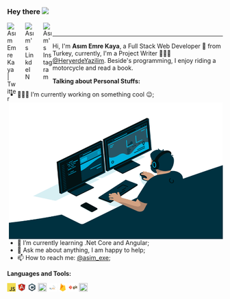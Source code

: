 ### Hey there <img src="https://media.giphy.com/media/hvRJCLFzcasrR4ia7z/giphy.gif" width="25px">
<a href="https://twitter.com/asim_exe">
  <img align="left" alt="Asım Emre Kaya | Twitter" width="22px" src="https://cdn.jsdelivr.net/npm/simple-icons@v3/icons/twitter.svg" />
</a>
<a href="https://www.linkedin.com/in/as%C4%B1m-emre-kaya-945014164/">
  <img align="left" style="margin-left: 20px; margin-right: 20px;" alt="Asım's LinkdeIN" width="22px" src="https://cdn.jsdelivr.net/npm/simple-icons@v3/icons/linkedin.svg" />
</a>
<a href="https://www.instagram.com/asim.exe/">
  <img align="left" alt="Asım's Instagram" width="22px" src="https://cdn.jsdelivr.net/npm/simple-icons@v3/icons/instagram.svg" />
</a>

<br />

---

Hi, I'm **Asım Emre Kaya**, a Full Stack Web Developer 🚀 from Turkey, currently, I'm a Project Writer 🙍🏽‍♂️ [@HeryerdeYazilim](https://www.heryerdeyazilim.com/category/siber-guvenlik/). Beside's programming, I enjoy riding a motorcycle and read a book.

  <img align="right" alt="GIF" src="https://github.com/asimkaya/asimkaya/blob/main/code.gif?raw=true" width="500" height="320" />
  
**Talking about Personal Stuffs:**

- 👨🏽‍💻 I’m currently working on something cool :wink:;
- 🌱 I’m currently learning .Net Core and Angular; 
- 💬 Ask me about anything, I am happy to help;
- 📫 How to reach me: [@asim_exe](https://twitter.com/asim_exe);

**Languages and Tools:**  

<code><img height="20" src="https://raw.githubusercontent.com/github/explore/80688e429a7d4ef2fca1e82350fe8e3517d3494d/topics/javascript/javascript.png"></code>
<code><svg xmlns="http://www.w3.org/2000/svg" x="0px" y="0px"
width="20" height="20"
viewBox="0 0 172 172"
style=" fill:#000000;"><g fill="none" fill-rule="nonzero" stroke="none" stroke-width="1" stroke-linecap="butt" stroke-linejoin="miter" stroke-miterlimit="10" stroke-dasharray="" stroke-dashoffset="0" font-family="none" font-weight="none" font-size="none" text-anchor="none" style="mix-blend-mode: normal"><path d="M0,172v-172h172v172z" fill="none"></path><g><path d="M85.75992,7.16667l-75.00992,26.10458l11.85367,97.19075l63.23508,34.37133l63.56117,-34.83717l11.85008,-97.18717z" fill="#bdbdbd"></path><path d="M153.43117,37.72175l-67.43117,-22.90467v141.75667l56.73133,-31.09617z" fill="#b71c1c"></path><path d="M85.78858,14.74542l-67.22333,23.39558l10.70342,87.78808l56.55575,30.73783l0.17558,-0.09317v-141.75667z" fill="#dd2c00"></path><path d="M86,21.48567v34.07033l30.73783,66.27733h15.79892z" fill="#bdbdbd"></path><path d="M39.46325,121.83333h15.79892l30.73783,-66.27733v-34.07033z" fill="#eeeeee"></path><path d="M86,86h21.5v14.33333h-21.5z" fill="#bdbdbd"></path><path d="M64.5,86h21.5v14.33333h-21.5z" fill="#eeeeee"></path></g></g></svg></code>
<code><svg xmlns="http://www.w3.org/2000/svg" x="0px" y="0px"
width="20" height="20"
viewBox="0 0 172 172"
style=" fill:#000000;"><g fill="none" fill-rule="none" stroke="none" stroke-width="1" stroke-linecap="butt" stroke-linejoin="miter" stroke-miterlimit="10" stroke-dasharray="" stroke-dashoffset="0" font-family="none" font-weight="none" font-size="none" text-anchor="none" style="mix-blend-mode: normal"><path d="M0,172v-172h172v172z" fill="none" fill-rule="nonzero"></path><g fill-rule="evenodd"><path d="M82.06908,11.77483c2.43308,-1.36525 5.42875,-1.36525 7.85825,0c12.02208,6.74742 48.19942,27.05775 60.22508,33.80517c2.43308,1.36167 3.93092,3.88433 3.93092,6.61483c0,13.49483 0,54.11192 0,67.60675c0,2.7305 -1.49783,5.25317 -3.93092,6.61842c-12.02208,6.74742 -48.19942,27.05775 -60.22508,33.80517c-2.43308,1.36525 -5.42875,1.36525 -7.85825,0c-12.02208,-6.74742 -48.19942,-27.05775 -60.22508,-33.80517c-2.4295,-1.36525 -3.92733,-3.88433 -3.92733,-6.61483c0,-13.49483 0,-54.11192 0,-67.60675c0,-2.7305 1.49783,-5.25317 3.93092,-6.61842c12.0185,-6.74742 48.203,-27.05775 60.2215,-33.80517z" fill="#37474f"></path><path d="M19.006,123.281c-0.95317,-1.27567 -1.08933,-2.48683 -1.08933,-4.11725c0,-13.416 0,-53.80017 0,-67.21975c0,-2.71617 1.49425,-5.2245 3.92017,-6.579c11.97908,-6.708 48.03458,-26.90008 60.01367,-33.61167c2.42592,-1.35808 5.71183,-1.32942 8.13775,0.02867c11.97908,6.708 47.91275,26.72808 59.89183,33.43608c0.9675,0.54467 1.70567,1.20042 2.365,2.064z" fill="#546e7a"></path><path d="M86,35.83333c27.68842,0 50.16667,22.47825 50.16667,50.16667c0,27.68842 -22.47825,50.16667 -50.16667,50.16667c-27.68842,0 -50.16667,-22.47825 -50.16667,-50.16667c0,-27.68842 22.47825,-50.16667 50.16667,-50.16667zM86,60.91667c13.84242,0 25.08333,11.23733 25.08333,25.08333c0,13.84242 -11.24092,25.08333 -25.08333,25.08333c-13.84242,0 -25.08333,-11.24092 -25.08333,-25.08333c0,-13.846 11.23733,-25.08333 25.08333,-25.08333z" fill="#ffffff"></path><path d="M152.23792,47.31792c1.849,1.73075 1.81317,4.33942 1.81317,6.39267c0,13.59875 -0.11467,52.27725 0.03225,65.876c0.01433,1.419 -0.45508,2.91325 -1.15742,4.03842l-68.38433,-37.625z" fill="#455a64"></path><path d="M121.83333,71.66667h3.58333v28.66667h-3.58333zM132.58333,71.66667h3.58333v28.66667h-3.58333z" fill="#ffffff"></path><path d="M114.66667,89.58333h28.66667v3.58333h-28.66667zM114.66667,78.83333h28.66667v3.58333h-28.66667z" fill="#ffffff"></path></g></g></svg></code>
<code><img width="20" height="20" src="https://img.icons8.com/color/48/000000/mongodb.png"/></code>
<code><img height="20" src="https://raw.githubusercontent.com/github/explore/80688e429a7d4ef2fca1e82350fe8e3517d3494d/topics/mysql/mysql.png"></code>
<code><img height="20" src="https://raw.githubusercontent.com/github/explore/80688e429a7d4ef2fca1e82350fe8e3517d3494d/topics/firebase/firebase.png"></code>
<code><img height="20" src="https://raw.githubusercontent.com/github/explore/80688e429a7d4ef2fca1e82350fe8e3517d3494d/topics/git/git.png"></code>
<code><img width="20" height="20" src="https://img.icons8.com/color/48/000000/microsoft-sql-server.png"/></code>



